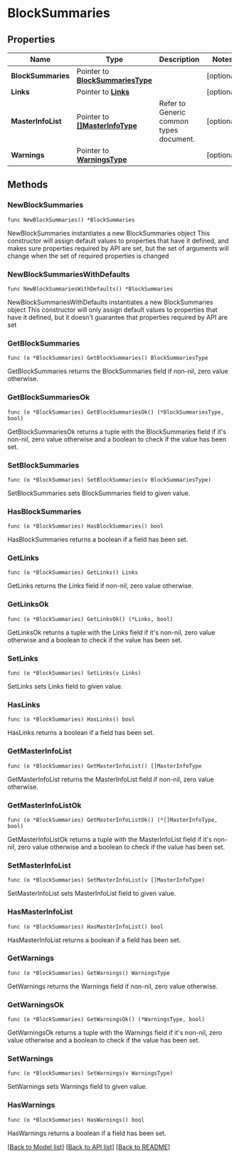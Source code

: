 # BlockSummaries

## Properties

Name | Type | Description | Notes
------------ | ------------- | ------------- | -------------
**BlockSummaries** | Pointer to [**BlockSummariesType**](BlockSummariesType.md) |  | [optional] 
**Links** | Pointer to [**Links**](Links.md) |  | [optional] 
**MasterInfoList** | Pointer to [**[]MasterInfoType**](MasterInfoType.md) | Refer to Generic common types document. | [optional] 
**Warnings** | Pointer to [**WarningsType**](WarningsType.md) |  | [optional] 

## Methods

### NewBlockSummaries

`func NewBlockSummaries() *BlockSummaries`

NewBlockSummaries instantiates a new BlockSummaries object
This constructor will assign default values to properties that have it defined,
and makes sure properties required by API are set, but the set of arguments
will change when the set of required properties is changed

### NewBlockSummariesWithDefaults

`func NewBlockSummariesWithDefaults() *BlockSummaries`

NewBlockSummariesWithDefaults instantiates a new BlockSummaries object
This constructor will only assign default values to properties that have it defined,
but it doesn't guarantee that properties required by API are set

### GetBlockSummaries

`func (o *BlockSummaries) GetBlockSummaries() BlockSummariesType`

GetBlockSummaries returns the BlockSummaries field if non-nil, zero value otherwise.

### GetBlockSummariesOk

`func (o *BlockSummaries) GetBlockSummariesOk() (*BlockSummariesType, bool)`

GetBlockSummariesOk returns a tuple with the BlockSummaries field if it's non-nil, zero value otherwise
and a boolean to check if the value has been set.

### SetBlockSummaries

`func (o *BlockSummaries) SetBlockSummaries(v BlockSummariesType)`

SetBlockSummaries sets BlockSummaries field to given value.

### HasBlockSummaries

`func (o *BlockSummaries) HasBlockSummaries() bool`

HasBlockSummaries returns a boolean if a field has been set.

### GetLinks

`func (o *BlockSummaries) GetLinks() Links`

GetLinks returns the Links field if non-nil, zero value otherwise.

### GetLinksOk

`func (o *BlockSummaries) GetLinksOk() (*Links, bool)`

GetLinksOk returns a tuple with the Links field if it's non-nil, zero value otherwise
and a boolean to check if the value has been set.

### SetLinks

`func (o *BlockSummaries) SetLinks(v Links)`

SetLinks sets Links field to given value.

### HasLinks

`func (o *BlockSummaries) HasLinks() bool`

HasLinks returns a boolean if a field has been set.

### GetMasterInfoList

`func (o *BlockSummaries) GetMasterInfoList() []MasterInfoType`

GetMasterInfoList returns the MasterInfoList field if non-nil, zero value otherwise.

### GetMasterInfoListOk

`func (o *BlockSummaries) GetMasterInfoListOk() (*[]MasterInfoType, bool)`

GetMasterInfoListOk returns a tuple with the MasterInfoList field if it's non-nil, zero value otherwise
and a boolean to check if the value has been set.

### SetMasterInfoList

`func (o *BlockSummaries) SetMasterInfoList(v []MasterInfoType)`

SetMasterInfoList sets MasterInfoList field to given value.

### HasMasterInfoList

`func (o *BlockSummaries) HasMasterInfoList() bool`

HasMasterInfoList returns a boolean if a field has been set.

### GetWarnings

`func (o *BlockSummaries) GetWarnings() WarningsType`

GetWarnings returns the Warnings field if non-nil, zero value otherwise.

### GetWarningsOk

`func (o *BlockSummaries) GetWarningsOk() (*WarningsType, bool)`

GetWarningsOk returns a tuple with the Warnings field if it's non-nil, zero value otherwise
and a boolean to check if the value has been set.

### SetWarnings

`func (o *BlockSummaries) SetWarnings(v WarningsType)`

SetWarnings sets Warnings field to given value.

### HasWarnings

`func (o *BlockSummaries) HasWarnings() bool`

HasWarnings returns a boolean if a field has been set.


[[Back to Model list]](../README.md#documentation-for-models) [[Back to API list]](../README.md#documentation-for-api-endpoints) [[Back to README]](../README.md)


